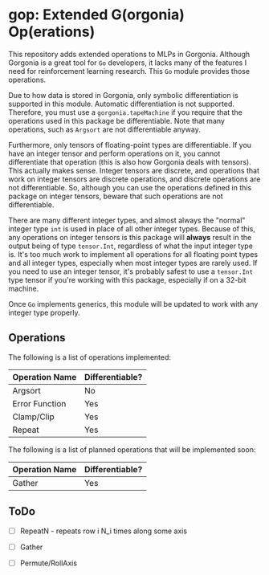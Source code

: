 # gop: Extended G(orgonia) Op(erations)

This repository adds extended operations to MLPs in Gorgonia.
Although Gorgonia is a great tool for `Go` developers, it lacks many of
the features I need for reinforcement learning research. This `Go` module
provides those operations.

Due to how data is stored in Gorgonia, only symbolic differentiation
is supported in this module. Automatic differentiation is not supported.
Therefore, you must use a `gorgonia.tapeMachine` if you require that
the operations used in this package be differentiable. Note that many
operations, such as `Argsort` are not differentiable anyway.

Furthermore, only tensors of floating-point types are differentiable. If you
have an integer tensor and perform operations on it, you cannot differentiate
that operation (this is also how Gorgonia deals with tensors). This actually
makes sense. Integer tensors are discrete, and operations that work on integer
tensors are discrete operations, and discrete operations are not
differentiable. So, although you can use the operations defined in this package
on integer tensors, beware that such operations are not differentiable.

There are many different integer types, and almost always the "normal" integer
type `int` is used in place of all other integer types. Because of this, any
operations on integer tensors is this package will **always** result in the output
being of type `tensor.Int`, regardless of what the input integer type is. It's
too much work to implement all operations for all floating point types and all
integer types, especially when most integer types are rarely used. If you need
to use an integer tensor, it's probably safest to use a `tensor.Int` type tensor
if you're working with this package, especially if on a 32-bit machine.

Once `Go` implements generics, this module will be updated to work with
any integer type properly.

## Operations

The following is a list of operations implemented:

Operation Name   |   Differentiable?
-----------------|-------------------
Argsort          | No
Error Function   | Yes
Clamp/Clip       | Yes
Repeat           | Yes

The following is a list of planned operations that will be implemented soon:

Operation Name   |   Differentiable?
-----------------|-------------------
Gather           | Yes

## ToDo

* [ ] RepeatN - repeats row i N_i times along some axis

* [ ] Gather

* [ ] Permute/RollAxis
